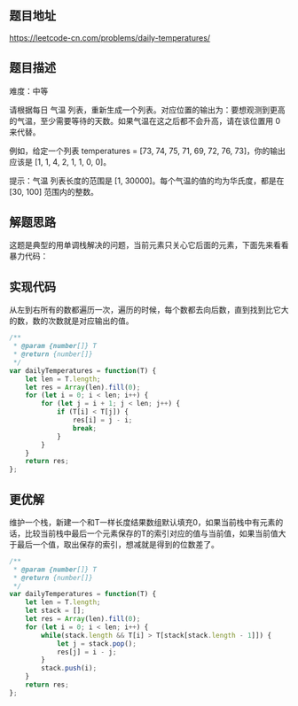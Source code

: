 ## 题目地址

https://leetcode-cn.com/problems/daily-temperatures/

## 题目描述

难度：中等

请根据每日 气温 列表，重新生成一个列表。对应位置的输出为：要想观测到更高的气温，至少需要等待的天数。如果气温在这之后都不会升高，请在该位置用 0 来代替。

例如，给定一个列表 temperatures = [73, 74, 75, 71, 69, 72, 76, 73]，你的输出应该是 [1, 1, 4, 2, 1, 1, 0, 0]。

提示：气温 列表长度的范围是 [1, 30000]。每个气温的值的均为华氏度，都是在 [30, 100] 范围内的整数。

## 解题思路

这题是典型的用单调栈解决的问题，当前元素只关心它后面的元素，下面先来看看暴力代码：

## 实现代码

从左到右所有的数都遍历一次，遍历的时候，每个数都去向后数，直到找到比它大的数，数的次数就是对应输出的值。

```js
/**
 * @param {number[]} T
 * @return {number[]}
 */
var dailyTemperatures = function(T) {
    let len = T.length;
    let res = Array(len).fill(0);
    for (let i = 0; i < len; i++) {
        for (let j = i + 1; j < len; j++) {
            if (T[i] < T[j]) {
                res[i] = j - i;
                break;
            }
        }
    }
    return res;
};
```

## 更优解

维护一个栈，新建一个和T一样长度结果数组默认填充0，如果当前栈中有元素的话，比较当前栈中最后一个元素保存的T的索引对应的值与当前值，如果当前值大于最后一个值，取出保存的索引，想减就是得到的位数差了。

```js
/**
 * @param {number[]} T
 * @return {number[]}
 */
var dailyTemperatures = function(T) {
    let len = T.length;
    let stack = [];
    let res = Array(len).fill(0);
    for (let i = 0; i < len; i++) {
        while(stack.length && T[i] > T[stack[stack.length - 1]]) {
            let j = stack.pop();
            res[j] = i - j;
        }
        stack.push(i);
    }
    return res;
};
```

